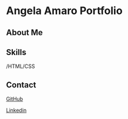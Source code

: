 # Angela Amaro Portfolio

## About Me

## Skills
 /HTML/CSS

 ## Contact

 [GitHub](https://github.com/Angela-Amaro)

[Linkedin](https://www.linkedin.com/in/angela-amaro-342792204/)
